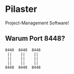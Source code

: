 # Pilaster

Project-Management Software!


## Warum Port 8448?

```
8448  8448  8448
 ||    ||    ||  
 ||    ||    ||  
 ||    ||    ||  
8448  8448  8448  
```
